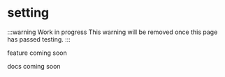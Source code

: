 # <span class="code">setting</span>

:::warning Work in progress
<centered-image src="/img/work-in-progress.png" />
This warning will be removed once this page has passed testing.
:::

feature coming soon

docs coming soon
